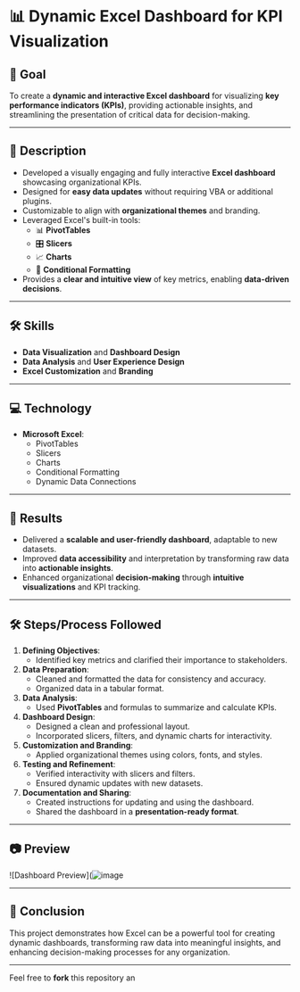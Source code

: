 # 📊 Dynamic Excel Dashboard for KPI Visualization

## 🎯 **Goal**
To create a **dynamic and interactive Excel dashboard** for visualizing **key performance indicators (KPIs)**, providing actionable insights, and streamlining the presentation of critical data for decision-making.

---

## 📝 **Description**
- Developed a visually engaging and fully interactive **Excel dashboard** showcasing organizational KPIs.
- Designed for **easy data updates** without requiring VBA or additional plugins.
- Customizable to align with **organizational themes** and branding.
- Leveraged Excel's built-in tools:
  - 📊 **PivotTables**
  - 🎛️ **Slicers**
  - 📈 **Charts**
  - 🎨 **Conditional Formatting**
- Provides a **clear and intuitive view** of key metrics, enabling **data-driven decisions**.

---

## 🛠️ **Skills**
- **Data Visualization** and **Dashboard Design**
- **Data Analysis** and **User Experience Design**
- **Excel Customization** and **Branding**

---

## 💻 **Technology**
- **Microsoft Excel**:
  - PivotTables
  - Slicers
  - Charts
  - Conditional Formatting
  - Dynamic Data Connections

---

## 🚀 **Results**
- Delivered a **scalable and user-friendly dashboard**, adaptable to new datasets.
- Improved **data accessibility** and interpretation by transforming raw data into **actionable insights**.
- Enhanced organizational **decision-making** through **intuitive visualizations** and KPI tracking.

---

## 🛠️ **Steps/Process Followed**
1. **Defining Objectives**:
   - Identified key metrics and clarified their importance to stakeholders.
2. **Data Preparation**:
   - Cleaned and formatted the data for consistency and accuracy.
   - Organized data in a tabular format.
3. **Data Analysis**:
   - Used **PivotTables** and formulas to summarize and calculate KPIs.
4. **Dashboard Design**:
   - Designed a clean and professional layout.
   - Incorporated slicers, filters, and dynamic charts for interactivity.
5. **Customization and Branding**:
   - Applied organizational themes using colors, fonts, and styles.
6. **Testing and Refinement**:
   - Verified interactivity with slicers and filters.
   - Ensured dynamic updates with new datasets.
7. **Documentation and Sharing**:
   - Created instructions for updating and using the dashboard.
   - Shared the dashboard in a **presentation-ready format**.

---

## 📷 **Preview**
![Dashboard Preview](![image](https://github.com/user-attachments/assets/3683c8b6-5963-4aca-a8b7-8bb985f70da9)


---

## 📌 **Conclusion**
This project demonstrates how Excel can be a powerful tool for creating dynamic dashboards, transforming raw data into meaningful insights, and enhancing decision-making processes for any organization.

---

Feel free to **fork** this repository an
